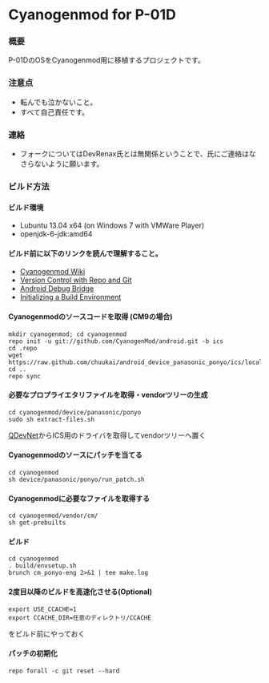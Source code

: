 Cyanogenmod for P-01D
=====================

### 概要
P-01DのOSをCyanogenmod用に移植するプロジェクトです。

### 注意点
*   転んでも泣かないこと。
*   すべて自己責任です。

### 連絡
*   フォークについてはDevRenax氏とは無関係ということで、氏にご連絡はなさらないように願います。

### ビルド方法

#### ビルド環境
*   Lubuntu 13.04 x64 (on Windows 7 with VMWare Player)
*   openjdk-6-jdk:amd64


#### ビルド前に以下のリンクを読んで理解すること。
*  [Cyanogenmod Wiki](http://wiki.cyanogenmod.com/index.php?title=Main_Page)
*  [Version Control with Repo and Git](http://source.android.com/source/version-control.html)
*  [Android Debug Bridge](http://developer.android.com/tools/help/adb.html)
*  [Initializing a Build Environment](http://source.android.com/source/initializing.html)

#### Cyanogenmodのソースコードを取得 (CM9の場合)
	mkdir cyanogenmod; cd cyanogenmod
	repo init -u git://github.com/CyanogenMod/android.git -b ics
	cd .repo
	wget https://raw.github.com/chuukai/android_device_panasonic_ponyo/ics/local_manifest.xml
	cd ..
	repo sync

#### 必要なプロプライエタリファイルを取得・vendorツリーの生成
	cd cyanogenmod/device/panasonic/ponyo
	sudo sh extract-files.sh

[QDevNet](https://developer.qualcomm.com/mobile-development/mobile-technologies/gaming-graphics-optimization-adreno/tools-and-resources)からICS用のドライバを取得してvendorツリーへ置く
	
#### Cyanogenmodのソースにパッチを当てる
	cd cyanogenmod
	sh device/panasonic/ponyo/run_patch.sh

#### Cyanogenmodに必要なファイルを取得する
	cd cyanogenmod/vendor/cm/
	sh get-prebuilts

#### ビルド
	cd cyanogenmod
	. build/envsetup.sh
	brunch cm_ponyo-eng 2>&1 | tee make.log

#### 2度目以降のビルドを高速化させる(Optional)
	export USE_CCACHE=1
	export CCACHE_DIR=任意のディレクトリ/CCACHE

をビルド前にやっておく

#### パッチの初期化
	repo forall -c git reset --hard
